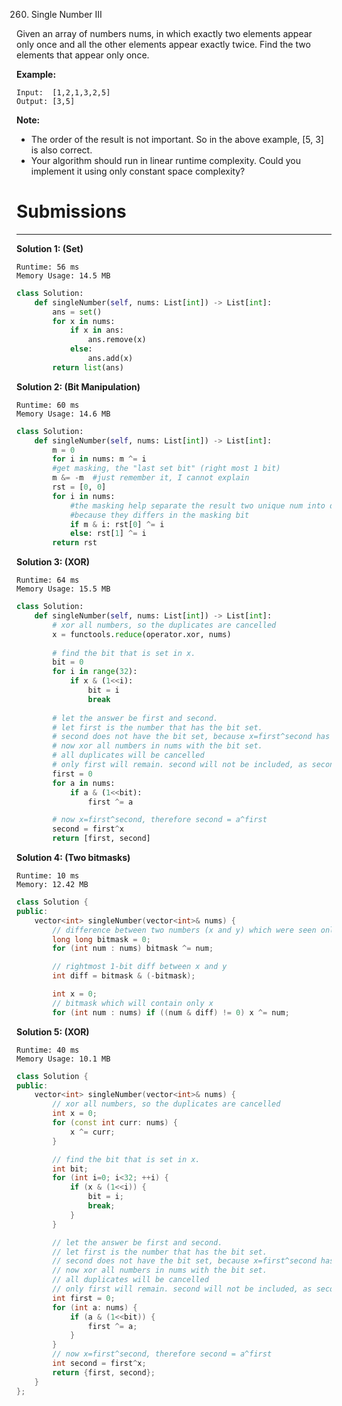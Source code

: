 260. Single Number III

Given an array of numbers nums, in which exactly two elements appear only once and all the other elements appear exactly twice. Find the two elements that appear only once.

**Example:**
```
Input:  [1,2,1,3,2,5]
Output: [3,5]
```

**Note:**

* The order of the result is not important. So in the above example, [5, 3] is also correct.
* Your algorithm should run in linear runtime complexity. Could you implement it using only constant space complexity?

# Submissions
---
**Solution 1: (Set)**
```
Runtime: 56 ms
Memory Usage: 14.5 MB
```
```python
class Solution:
    def singleNumber(self, nums: List[int]) -> List[int]:
        ans = set()
        for x in nums:
            if x in ans:
                ans.remove(x)
            else:
                ans.add(x)
        return list(ans)
```

**Solution 2: (Bit Manipulation)**
```
Runtime: 60 ms
Memory Usage: 14.6 MB
```
```python
class Solution:
    def singleNumber(self, nums: List[int]) -> List[int]:
        m = 0
        for i in nums: m ^= i
        #get masking, the "last set bit" (right most 1 bit)
        m &= -m  #just remember it, I cannot explain
        rst = [0, 0]
        for i in nums:
            #the masking help separate the result two unique num into different group
            #because they differs in the masking bit
            if m & i: rst[0] ^= i
            else: rst[1] ^= i
        return rst
```

**Solution 3: (XOR)**
```
Runtime: 64 ms
Memory Usage: 15.5 MB
```
```python
class Solution:
    def singleNumber(self, nums: List[int]) -> List[int]:
        # xor all numbers, so the duplicates are cancelled
        x = functools.reduce(operator.xor, nums)
        
        # find the bit that is set in x.
        bit = 0
        for i in range(32):
            if x & (1<<i):
                bit = i
                break
                
        # let the answer be first and second.
        # let first is the number that has the bit set.
        # second does not have the bit set, because x=first^second has the bit set.  
        # now xor all numbers in nums with the bit set.
        # all duplicates will be cancelled
        # only first will remain. second will not be included, as second does not have the bit set.
        first = 0
        for a in nums:
            if a & (1<<bit):
                first ^= a

        # now x=first^second, therefore second = a^first
        second = first^x
        return [first, second]
```

**Solution 4: (Two bitmasks)**
```
Runtime: 10 ms
Memory: 12.42 MB
```
```c++
class Solution {
public:
    vector<int> singleNumber(vector<int>& nums) {
        // difference between two numbers (x and y) which were seen only once
        long long bitmask = 0;
        for (int num : nums) bitmask ^= num;

        // rightmost 1-bit diff between x and y
        int diff = bitmask & (-bitmask);

        int x = 0;
        // bitmask which will contain only x
        for (int num : nums) if ((num & diff) != 0) x ^= num;

```

**Solution 5: (XOR)**
```
Runtime: 40 ms
Memory Usage: 10.1 MB
```
```c++
class Solution {
public:
    vector<int> singleNumber(vector<int>& nums) {
        // xor all numbers, so the duplicates are cancelled
        int x = 0;
        for (const int curr: nums) {
            x ^= curr;    
        }

        // find the bit that is set in x.
        int bit;
        for (int i=0; i<32; ++i) {
            if (x & (1<<i)) {
                bit = i;
                break;
            }
        }

        // let the answer be first and second.
        // let first is the number that has the bit set.
        // second does not have the bit set, because x=first^second has the bit set.  
        // now xor all numbers in nums with the bit set.
        // all duplicates will be cancelled
        // only first will remain. second will not be included, as second does not have the bit set.
        int first = 0;
        for (int a: nums) {
            if (a & (1<<bit)) {
                first ^= a;
            }
        }
        // now x=first^second, therefore second = a^first
        int second = first^x;
        return {first, second};
    }
};
```
